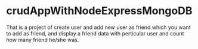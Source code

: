 # crudAppWithNodeExpressMongoDB

That is a project of create user and add new user as friend which you want to add as friend, and display a friend data with perticular user and count how many friend he/she was.

